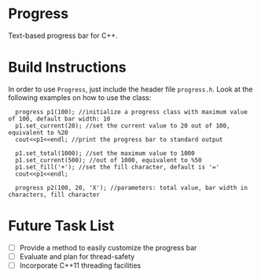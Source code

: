 # Progress
Text-based progress bar for C++.

# Build Instructions
In order to use `Progress`, just include the header file `progress.h`. Look at the following examples on how to use the class:
```
  progress p1(100); //initialize a progress class with maximum value of 100, default bar width: 10
  p1.set_current(20); //set the current value to 20 out of 100, equivalent to %20
  cout<<p1<<endl; //print the progress bar to standard output
  
  p1.set_total(1000); //set the maximum value to 1000
  p1.set_current(500); //out of 1000, equivalent to %50
  p1.set_fill('+'); //set the fill character, default is '='
  cout<<p1<<endl;
  
  progress p2(100, 20, 'X'); //parameters: total value, bar width in characters, fill character
```

# Future Task List
- [ ] Provide a method to easily customize the progress bar
- [ ] Evaluate and plan for thread-safety
- [ ] Incorporate C++11 threading facilities
